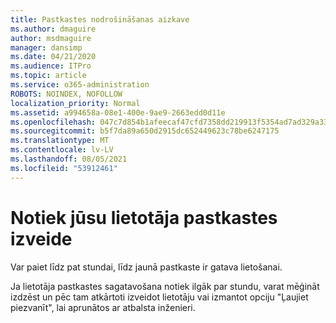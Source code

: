 ```yaml
---
title: Pastkastes nodrošināšanas aizkave
ms.author: dmaguire
author: msdmaguire
manager: dansimp
ms.date: 04/21/2020
ms.audience: ITPro
ms.topic: article
ms.service: o365-administration
ROBOTS: NOINDEX, NOFOLLOW
localization_priority: Normal
ms.assetid: a994658a-08e1-400e-9ae9-2663edd0d11e
ms.openlocfilehash: 047c7d854b1afeecaf47cfd7358dd219913f5354ad7ad329a33a795c75da5d7f
ms.sourcegitcommit: b5f7da89a650d2915dc652449623c78be6247175
ms.translationtype: MT
ms.contentlocale: lv-LV
ms.lasthandoff: 08/05/2021
ms.locfileid: "53912461"
---
```

# <a name="your-users-mailbox-is-being-created"></a>Notiek jūsu lietotāja pastkastes izveide

Var paiet līdz pat stundai, līdz jaunā pastkaste ir gatava lietošanai.
  
Ja lietotāja pastkastes sagatavošana notiek ilgāk par stundu, varat mēģināt izdzēst un pēc tam atkārtoti izveidot lietotāju vai izmantot opciju "Ļaujiet piezvanīt", lai aprunātos ar atbalsta inženieri.
  

